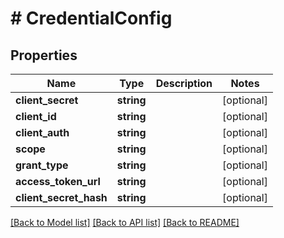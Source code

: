 # # CredentialConfig

## Properties

Name | Type | Description | Notes
------------ | ------------- | ------------- | -------------
**client_secret** | **string** |  | [optional]
**client_id** | **string** |  | [optional]
**client_auth** | **string** |  | [optional]
**scope** | **string** |  | [optional]
**grant_type** | **string** |  | [optional]
**access_token_url** | **string** |  | [optional]
**client_secret_hash** | **string** |  | [optional]

[[Back to Model list]](../../README.md#models) [[Back to API list]](../../README.md#endpoints) [[Back to README]](../../README.md)
